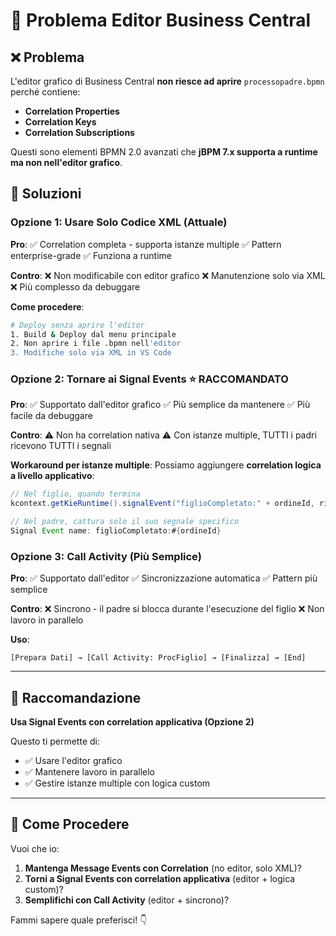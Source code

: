 # 🔧 Problema Editor Business Central

## ❌ Problema

L'editor grafico di Business Central **non riesce ad aprire** `processopadre.bpmn` perché contiene:
- **Correlation Properties**
- **Correlation Keys**
- **Correlation Subscriptions**

Questi sono elementi BPMN 2.0 avanzati che **jBPM 7.x supporta a runtime ma non nell'editor grafico**.

## 🎯 Soluzioni

### Opzione 1: Usare Solo Codice XML (Attuale)

**Pro**:
✅ Correlation completa - supporta istanze multiple
✅ Pattern enterprise-grade
✅ Funziona a runtime

**Contro**:
❌ Non modificabile con editor grafico
❌ Manutenzione solo via XML
❌ Più complesso da debuggare

**Come procedere**:
```bash
# Deploy senza aprire l'editor
1. Build & Deploy dal menu principale
2. Non aprire i file .bpmn nell'editor
3. Modifiche solo via XML in VS Code
```

### Opzione 2: Tornare ai Signal Events ⭐ RACCOMANDATO

**Pro**:
✅ Supportato dall'editor grafico
✅ Più semplice da mantenere
✅ Più facile da debuggare

**Contro**:
⚠️ Non ha correlation nativa
⚠️ Con istanze multiple, TUTTI i padri ricevono TUTTI i segnali

**Workaround per istanze multiple**:
Possiamo aggiungere **correlation logica a livello applicativo**:

```java
// Nel figlio, quando termina
kcontext.getKieRuntime().signalEvent("figlioCompletato:" + ordineId, risultato);

// Nel padre, cattura solo il suo segnale specifico
Signal Event name: figlioCompletato:#{ordineId}
```

### Opzione 3: Call Activity (Più Semplice)

**Pro**:
✅ Supportato dall'editor
✅ Sincronizzazione automatica
✅ Pattern più semplice

**Contro**:
❌ Sincrono - il padre si blocca durante l'esecuzione del figlio
❌ Non lavoro in parallelo

**Uso**:
```
[Prepara Dati] → [Call Activity: ProcFiglio] → [Finalizza] → [End]
```

---

## 🚀 Raccomandazione

**Usa Signal Events con correlation applicativa (Opzione 2)**

Questo ti permette di:
- ✅ Usare l'editor grafico
- ✅ Mantenere lavoro in parallelo
- ✅ Gestire istanze multiple con logica custom

---

## 🔄 Come Procedere

Vuoi che io:

1. **Mantenga Message Events con Correlation** (no editor, solo XML)?
2. **Torni a Signal Events con correlation applicativa** (editor + logica custom)?
3. **Semplifichi con Call Activity** (editor + sincrono)?

Fammi sapere quale preferisci! 👇
